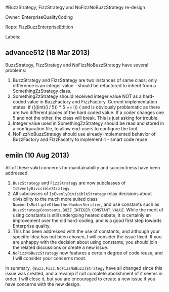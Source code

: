 #BuzzStrategy, FizzStrategy and NoFizzNoBuzzStrategy re-design

Owner: EnterpriseQualityCoding

Repo: FizzBuzzEnterpriseEdition

Labels: 

## advance512 (18 Mar 2013)

BuzzStrategy, FizzStrategy and NoFizzNoBuzzStrategy have several problems:
1. BuzzStrategy and FizzStrategy are two instances of same class; only difference is an integer value - should be refactored to inherit from a SomethingZzStrategy class.
2. SomethingZzStrategy should received integer value NOT as a hard-coded value in BuzzFactory and FizzFactory. Current implementation states:
       if ((((int)(i / 5)) \* 5 == i)) {
   and is obviously problematic as there are two different places of the hard coded value. If a coder changes one 5 and not the other, the class will break. This is just asking for trouble.
3. Integer value used in SomethingZzStrategy should be read and stored in a configuration file, to allow end-users to configure the tool.
4. NoFizzNoBuzzStrategy should use already implemented behavior of BuzzFactory and FizzFacotry to implement it - smart code reuse


## emiln (10 Aug 2013)

All of these valid concerns for maintainability and succinctness have been addressed.
1. `BuzzStrategy` and `FizzStrategy` are now subclasses of `IsEvenlyDivisibleStrategy`.
2. All subclasses of `IsEvenlyDivisibleStrategy` relay decisions about divisibility to the much more suited class `NumberIsMultipleOfAnotherNumberVerifier`, and use constants such as `BuzzStrategyConstants.BUZZ_INTEGER_CONSTANT_VALUE`. While the merit of using constants is still undergoing heated debate, it is certainly an improvement over the old hard-coding, and is a good first step towards Enterprise quality.
3. This has been addressed with the use of constants, and although your specific idea has not been chosen, I will consider the issue fixed. If you are unhappy with the decision about using constants, you should join the related discussions or create a new issue.
4. `NoFizzNoBuzzStrategy` now features a certain degree of code reuse, and I will consider your concerns moot.

In summary, `{Buzz,Fizz,NoFizzNoBuzz}Strategy` have all changed since this issue was created, and a revamp if not complete abolishment of it seems in order. I will close it, but you are encouraged to create a new issue if you have concerns with the new design.


